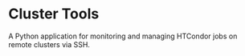 # Cluster Tools

A Python application for monitoring and managing HTCondor jobs on remote clusters via SSH.
